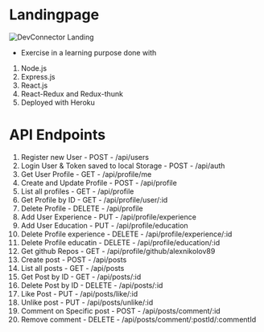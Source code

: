 # Landingpage

![DevConnector Landing](https://user-images.githubusercontent.com/66255010/115201004-1e41ea00-a0f5-11eb-8444-ecfe3f927d40.png)

  - Exercise in a learning purpose done with 
  1. Node.js 
  2. Express.js 
  3. React.js 
  4. React-Redux and Redux-thunk
  5. Deployed with Heroku

# API Endpoints

  1. Register new User - POST - /api/users
  2. Login User & Token saved to local Storage - POST - /api/auth
  3. Get User Profile - GET - /api/profile/me
  4. Create and Update Profile - POST - /api/profile
  5. List all profiles - GET - /api/profile
  6. Get Profile by ID - GET - /api/profile/user/:id
  7. Delete Profile - DELETE - /api/profile
  8. Add User Experience - PUT - /api/profile/experience
  9. Add User Education - PUT - /api/profile/education
  10. Delete Profile experience - DELETE - /api/profile/experience/:id
  11. Delete Profile educatin - DELETE - /api/profile/education/:id
  12. Get github Repos - GET - /api/profile/github/alexnikolov89
  13. Create post - POST - /api/posts
  14. List all posts - GET - /api/posts
  15. Get Post by ID - GET - /api/posts/:id
  16. Delete Post by ID - DELETE - /api/posts/:id
  17. Like Post - PUT - /api/posts/like/:id
  18. Unlike post - PUT - /api/posts/unlike/:id
  19. Comment on Specific post - POST - /api/posts/comment/:id
  20. Remove comment - DELETE - /api/posts/comment/:postId/:commentId
  

